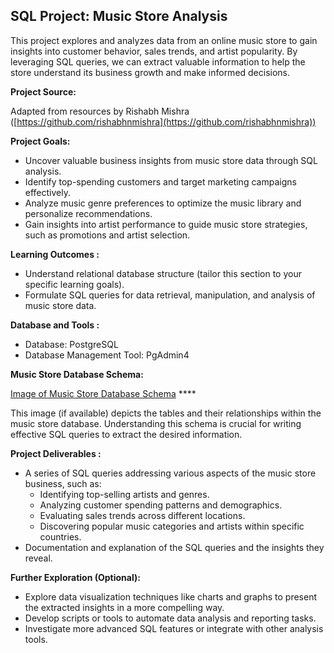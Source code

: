 ## SQL Project: Music Store Analysis

This project explores and analyzes data from an online music store to gain insights into customer behavior, sales trends, and artist popularity. By leveraging SQL queries, we can extract valuable information to help the store understand its business growth and make informed decisions.

**Project Source:**

Adapted from resources by Rishabh Mishra ([https://github.com/rishabhnmishra](https://github.com/rishabhnmishra))

**Project Goals:**

* Uncover valuable business insights from music store data through SQL analysis.
* Identify top-spending customers and target marketing campaigns effectively.
* Analyze music genre preferences to optimize the music library and personalize recommendations.
* Gain insights into artist performance to guide music store strategies, such as promotions and artist selection.

**Learning Outcomes :**

* Understand relational database structure (tailor this section to your specific learning goals).
* Formulate SQL queries for data retrieval, manipulation, and analysis of music store data.

**Database and Tools :**

* Database: PostgreSQL 
* Database Management Tool: PgAdmin4

**Music Store Database Schema:**

[Image of Music Store Database Schema](https://user-images.githubusercontent.com/112153548/213707717-bfc9f479-52d9-407b-99e1-e94db7ae10a3.png)  ****

This image (if available) depicts the tables and their relationships within the music store database. Understanding this schema is crucial for writing effective SQL queries to extract the desired information.

**Project Deliverables :**

* A series of SQL queries addressing various aspects of the music store business, such as:
    * Identifying top-selling artists and genres.
    * Analyzing customer spending patterns and demographics.
    * Evaluating sales trends across different locations.
    * Discovering popular music categories and artists within specific countries.
* Documentation and explanation of the SQL queries and the insights they reveal.

**Further Exploration (Optional):**

* Explore data visualization techniques like charts and graphs to present the extracted insights in a more compelling way.
* Develop scripts or tools to automate data analysis and reporting tasks.
* Investigate more advanced SQL features or integrate with other analysis tools.
